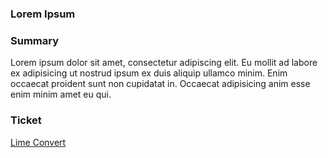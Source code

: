 ###  Lorem Ipsum

### Summary

Lorem ipsum dolor sit amet, consectetur adipiscing elit. Eu mollit ad labore ex adipisicing ut nostrud ipsum ex duis aliquip ullamco minim. Enim occaecat proident sunt non cupidatat in. Occaecat adipisicing anim esse enim minim amet eu qui.

### Ticket

[Lime Convert](https://limeconvert.com/lorem-ipsum)
